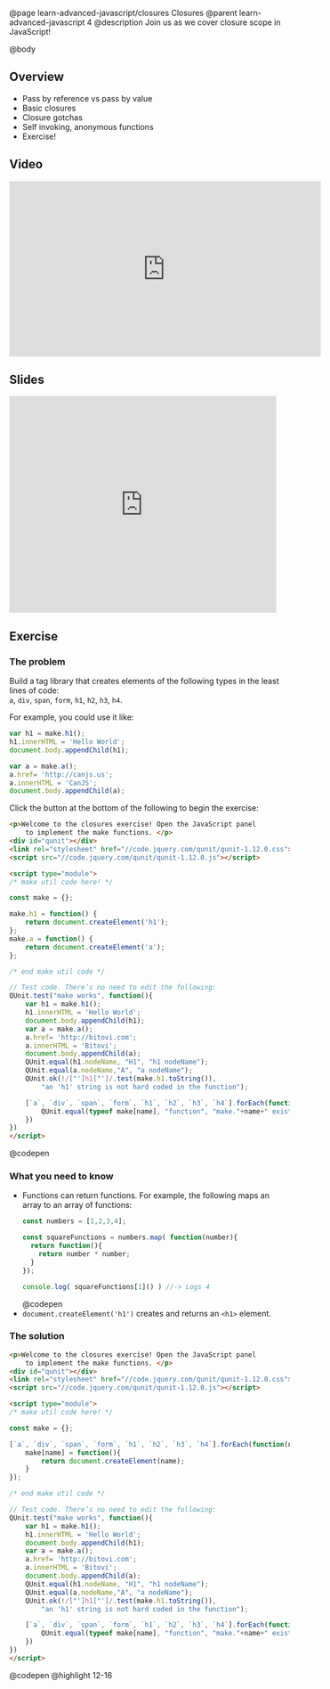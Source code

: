 @page learn-advanced-javascript/closures Closures
@parent learn-advanced-javascript 4
@description Join us as we cover closure scope in JavaScript!

@body

## Overview

- Pass by reference vs pass by value
- Basic closures
- Closure gotchas
- Self invoking, anonymous functions
- Exercise!

## Video

<iframe width="560" height="315" src="https://www.youtube.com/embed/Y28w0TEV8g8" frameborder="0" allow="accelerometer; autoplay; encrypted-media; gyroscope; picture-in-picture" allowfullscreen></iframe>

## Slides

<iframe src="https://docs.google.com/presentation/d/e/2PACX-1vS3Rvip0mm-RctR1rq2W8DlGh2dFiqr9FTbL70Q5dmkwjfMdWCd6p8tztldRm5ZRXoiJCbscDNUnb0P/embed?start=false&loop=false&delayms=3000" frameborder="0" width="480" height="389" allowfullscreen="true" mozallowfullscreen="true" webkitallowfullscreen="true"></iframe>


## Exercise


### The problem

Build a tag library that creates elements of the following types in the least lines of code:  
`a`, `div`, `span`, `form`, `h1`, `h2`, `h3`, `h4`.

For example, you could use it like:

```js
var h1 = make.h1();
h1.innerHTML = 'Hello World';
document.body.appendChild(h1);

var a = make.a();
a.href= 'http://canjs.us';
a.innerHTML = 'CanJS';
document.body.appendChild(a);
```

Click the button at the bottom of the following to begin the exercise:

```html
<p>Welcome to the closures exercise! Open the JavaScript panel
    to implement the make functions. </p>
<div id="qunit"></div>
<link rel="stylesheet" href="//code.jquery.com/qunit/qunit-1.12.0.css">
<script src="//code.jquery.com/qunit/qunit-1.12.0.js"></script>

<script type="module">
/* make util code here! */

const make = {};

make.h1 = function() {
	return document.createElement('h1');
};
make.a = function() {
	return document.createElement('a');
};

/* end make util code */

// Test code. There’s no need to edit the following:
QUnit.test("make works", function(){
	var h1 = make.h1();
	h1.innerHTML = 'Hello World';
	document.body.appendChild(h1);
	var a = make.a();
	a.href= 'http://bitovi.com';
	a.innerHTML = 'Bitovi';
	document.body.appendChild(a);
	QUnit.equal(h1.nodeName, "H1", "h1 nodeName");
	QUnit.equal(a.nodeName,"A", "a nodeName");
	QUnit.ok(!/["']h1["']/.test(make.h1.toString()),
		"an 'h1' string is not hard coded in the function");

	[`a`, `div`, `span`, `form`, `h1`, `h2`, `h3`, `h4`].forEach(function(name){
		QUnit.equal(typeof make[name], "function", "make."+name+" exists");
	})
})
</script>
```
@codepen


### What you need to know

- Functions can return functions. For example, the following maps an array to an array
  of functions:
  ```js
  const numbers = [1,2,3,4];

  const squareFunctions = numbers.map( function(number){
    return function(){
      return number * number;
    }
  });

  console.log( squareFunctions[1]() ) //-> Logs 4
  ```
  @codepen
- `document.createElement('h1')` creates and returns an `<h1>` element.

### The solution

```html
<p>Welcome to the closures exercise! Open the JavaScript panel
    to implement the make functions. </p>
<div id="qunit"></div>
<link rel="stylesheet" href="//code.jquery.com/qunit/qunit-1.12.0.css">
<script src="//code.jquery.com/qunit/qunit-1.12.0.js"></script>

<script type="module">
/* make util code here! */

const make = {};

[`a`, `div`, `span`, `form`, `h1`, `h2`, `h3`, `h4`].forEach(function(name){
	make[name] = function(){
		return document.createElement(name);
	}
});

/* end make util code */

// Test code. There’s no need to edit the following:
QUnit.test("make works", function(){
	var h1 = make.h1();
	h1.innerHTML = 'Hello World';
	document.body.appendChild(h1);
	var a = make.a();
	a.href= 'http://bitovi.com';
	a.innerHTML = 'Bitovi';
	document.body.appendChild(a);
	QUnit.equal(h1.nodeName, "H1", "h1 nodeName");
	QUnit.equal(a.nodeName,"A", "a nodeName");
	QUnit.ok(!/["']h1["']/.test(make.h1.toString()),
		"an 'h1' string is not hard coded in the function");

	[`a`, `div`, `span`, `form`, `h1`, `h2`, `h3`, `h4`].forEach(function(name){
		QUnit.equal(typeof make[name], "function", "make."+name+" exists");
	})
})
</script>
```
@codepen
@highlight 12-16
